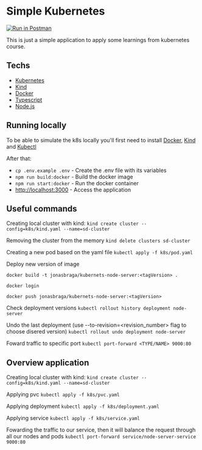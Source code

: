 # Simple Kubernetes

[![Run in Postman](https://run.pstmn.io/button.svg)](https://app.getpostman.com/run-collection/19900109-ebd8d7d4-8150-475b-9421-40896960c890?action=collection%2Ffork&collection-url=entityId%3D19900109-ebd8d7d4-8150-475b-9421-40896960c890%26entityType%3Dcollection%26workspaceId%3Da550e6c8-4ebb-4122-8ead-8a3085ff5112)

This is just a simple application to apply some learnings from kubernetes course.

## Techs
* [Kubernetes](https://kubernetes.io/)
* [Kind](https://kind.sigs.k8s.io/)
* [Docker](https://www.docker.com/)
* [Typescript](https://www.typescriptlang.org/)
* [Node.js](https://nodejs.org/)


## Running locally

To be able to simulate the k8s locally you'll first need to install [Docker](https://www.docker.com/), [Kind](https://kind.sigs.k8s.io/) and [Kubectl](https://kubernetes.io/docs/tasks/tools/install-kubectl/)

After that:
 * ```cp .env.example .env``` - Create the .env file with its variables
 * ```npm run build:docker``` - Build the docker image
 * ```npm run start:docker``` - Run the docker container
 * [http://localhost:3000](http://localhost:3000) - Access the application

## Useful commands

Creating local cluster with kind:
```kind create cluster --config=k8s/kind.yaml --name=sd-cluster```

Removing the cluster from the memory
```kind delete clusters sd-cluster```

Creating a new pod based on the yaml file
```kubectl apply -f k8s/pod.yaml```

Deploy new version of image

```docker build -t jonasbraga/kubernets-node-server:<tagVersion> .```

```docker login```

```docker push jonasbraga/kubernets-node-server:<tagVersion>```

Check deployment versions
```kubectl rollout history deployment node-server```

Undo the last deployment (use --to-revision=<revision_number> flag to choose disered version)
```kubectl rollout undo deployment node-server```

Foward traffic to specific port
```kubectl port-forward <TYPE/NAME> 9000:80```

## Overview application

Creating local cluster with kind:
```kind create cluster --config=k8s/kind.yaml --name=sd-cluster```

Applying pvc
```kubectl apply -f k8s/pvc.yaml```

Applying deployment
```kubectl apply -f k8s/deployment.yaml```

Applying service
```kubectl apply -f k8s/service.yaml```

Fowarding the traffic to our service, then it will balance the request through all our nodes and pods
```kubectl port-forward service/node-server-service 9000:80```

